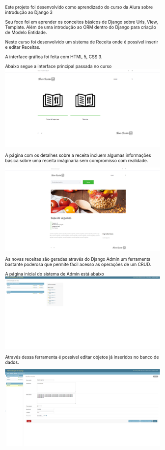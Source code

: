 Este projeto foi desenvolvido como aprendizado do curso da Alura sobre introdução ao Django 3

Seu foco foi em aprender os conceitos básicos de Django sobre Urls, View, Template. Além de uma introdução ao ORM dentro do Django para criação de Modelo Entidade.

Neste curso foi desenvolvido um sistema de Receita onde é possível inserir e editar Receitas.

A interface gráfica foi feita com HTML 5, CSS 3.

Abaixo segue a interface principal passada no curso
![alt text](https://github.com/vitorhugoclz/Alura-Receita/blob/master/FotosGitHub/Pagina%20Inicial.png)

A página com os detalhes sobre a receita incluem algumas informações básica sobre uma receita imáginaria sem compromisso com realidade.

![alt text](https://github.com/vitorhugoclz/Alura-Receita/blob/master/FotosGitHub/Pagina%20ComUmaReceita.png)

As novas receitas são geradas através do Django Admin um ferramenta bastante poderosa que permite fácil acesso as operações de um CRUD.

A página inicial do sistema de Admin está abaixo
![alt text](https://github.com/vitorhugoclz/Alura-Receita/blob/master/FotosGitHub/PaginaInicialDjangoAdmin.png)

Através dessa ferramenta é possível editar objetos já inseridos no banco de dados.

![alt text](https://github.com/vitorhugoclz/Alura-Receita/blob/master/FotosGitHub/EdicaoDeUmaReceita.png)
